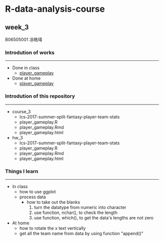 # R-data-analysis-course

## week_3
B06505001 凃皓瑋

### Introdution of works
---
- Done in class
  - [player_gameplay](https://teric1024.github.io/107-1-R-data-analysis-course/week_3/Course_3/player_gameplay.html)
- Done at home
  - [player_gameplay](https://teric1024.github.io/107-1-R-data-analysis-course/week_3/hw_3/player_gameplay.html)

### Introdution of this repository
---
- course_3
    - lcs-2017-summer-split-fantasy-player-team-stats
    - player_gameplay.R
    - player_gameplay.Rmd
    - player_gameplay.html
- hw_3
    - lcs-2017-summer-split-fantasy-player-team-stats
    - player_gameplay.R
    - player_gameplay.Rmd
    - player_gameplay.html
### Things I learn
---
- In class
    - how to use ggplot
    - process data
        - how to take out the blanks
            1. turn the datatype from numeric into character
            2. use function, nchar(), to check the length
            3. use function, which(), to get the data's lengths are not zero
- At home
    - how to rotate the x text vertically
    - get all the team name from data by using function "append()"


